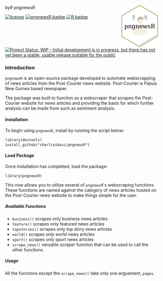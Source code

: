 by# pngnewsR <img src='man/figures/hex-pngnewsR.png' align="right" height="139" />

[![license](https://img.shields.io/badge/license-MIT-green.svg)](https://choosealicense.com/licenses/mit/)
[![pngnewsR badge](https://img.shields.io/badge/pngnewsR-under%20development%20-yellow)]()
[![R badge](https://img.shields.io/badge/Built%20with-♥%20and%20R-pink)](https://github.com/charlieikosi/pngnewsR/)
[![Project Status: WIP – Initial development is in progress, but there has not yet been a stable, usable release suitable for the public](https://www.repostatus.org/badges/latest/wip.svg)](https://www.repostatus.org/#active)
### Introduction
`pngnewsR` is an open-source package developed to automate webscrapping of news articles from the Post-Courier news website. Post-Courier is Papua New Guinea based newspaper. 

The package was built to function as a webscraper that scrapes the Post-Courier website for news articles and providing the basis for which further analysis can be made from such as sentiment analysis.

#### Installation
To begin using `pngnewsR`, install by running the script below:

```
library(devtools) 
install_github("charlieikosi/pngnewsR")
```

#### Load Package
Once installation has completed, load the package:
```
library(pngnewsR)
```
This now allows you to utilize several of `pngnewsR`'s webscraping functions. These functions are named against the category of news articles hosted on the Post-Courier news website to make things simple for the user.

##### Available Functions
- `business()` scrapes only business news articles
- `feature()` scrapes only featured news articles
- `topstories()` scrapes only top story news articles
- `world()` scrapes only world news articles
- `sport()` scrapes only sport news articles
- `scrape_news()` versatile scraper function that can be used to call the other functions.

##### Usage
All the functions except the `scrape_news()` take only one arguement, `pages`.

